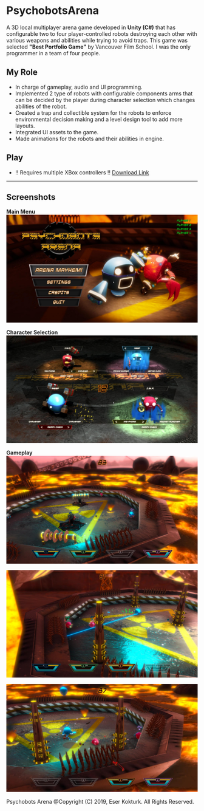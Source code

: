 # **PsychobotsArena**

A 3D local multiplayer arena game developed in **Unity (C#)** that has configurable two to four player-controlled robots destroying each other with various weapons and abilities while trying to avoid traps. This game was selected **"Best Portfolio Game"** by Vancouver Film School. I was the only programmer in a team of four people.

## **My Role**
- In charge of gameplay, audio and UI programming.
- Implemented 2 type of robots with configurable components arms that can be decided by the player during character selection which changes abilities of the robot.
- Created a trap and collectible system for the robots to enforce environmental decision making and a level design tool to add more layouts.
- Integrated UI assets to the game.
- Made animations for the robots and their abilities in engine.

## **Play**
- !! Requires multiple XBox controllers !!
[Download Link]()

---

## **Screenshots**

**Main Menu**
![Main Menu](/Screenshots/1.jpg)

**Character Selection**
![Character Selection](/Screenshots/2.jpg)

**Gameplay**
![Gameplay](/Screenshots/3.jpg)

![Gameplay](/Screenshots/4.jpg)

![Gameplay](/Screenshots/5.jpg)

Psychobots Arena @Copyright (C) 2019, Eser Kokturk. All Rights Reserved.
